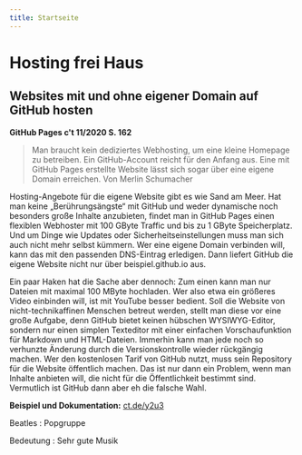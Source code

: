 ```yaml
---
title: Startseite
---
```


# Hosting frei Haus
## Websites mit und ohne eigener Domain auf GitHub hosten
**GitHub Pages c't 11/2020 S. 162**


> Man braucht kein dediziertes Webhosting, um eine kleine Homepage zu betreiben. Ein GitHub-Account reicht für den Anfang aus. Eine mit GitHub Pages erstellte Website lässt sich sogar über eine eigene Domain erreichen.
Von Merlin Schumacher

Hosting-Angebote für die eigene Website gibt es wie Sand am Meer. Hat man keine „Berührungsängste“ mit GitHub und weder dynamische noch besonders große Inhalte anzubieten, findet man in GitHub Pages einen flexiblen Webhoster mit 100 GByte Traffic und bis zu 1&nbsp;GByte Speicherplatz. Und um Dinge wie Updates oder Sicherheitseinstellungen muss man sich auch nicht mehr selbst kümmern. Wer eine eigene Domain verbinden will, kann das mit den passenden DNS-Eintrag erledigen. Dann liefert GitHub die eigene Website nicht nur über beispiel.github.io aus.

Ein paar Haken hat die Sache aber dennoch: Zum einen kann man nur Dateien mit maximal 100 MByte hochladen. Wer also etwa ein größeres Video einbinden will, ist mit YouTube besser bedient. Soll die Website von nicht-technikaffinen Menschen betreut werden, stellt man diese vor eine große Aufgabe, denn GitHub bietet keinen hübschen WYSIWYG-­Editor, sondern nur einen simplen Texteditor mit einer einfachen Vorschaufunktion für Markdown und HTML-Dateien. Immerhin kann man jede noch so verhunzte Änderung durch die Versionskontrolle wieder rückgängig machen. Wer den kostenlosen Tarif von GitHub nutzt, muss sein Repository für die Website öffentlich machen. Das ist nur dann ein Problem, wenn man Inhalte anbieten will, die nicht für die Öffentlichkeit bestimmt sind. Vermutlich ist GitHub dann aber eh die falsche Wahl.

**Beispiel und Dokumentation:** [ct.de/y2u3][1]

Beatles
:     Popgruppe

Bedeutung
:     Sehr gute Musik


[1]:  https://www.heise.de/select/ct/2020/11/softlinks/y2u3?wt_mc=pred.red.ct.ct112020.162.softlink.softlink









